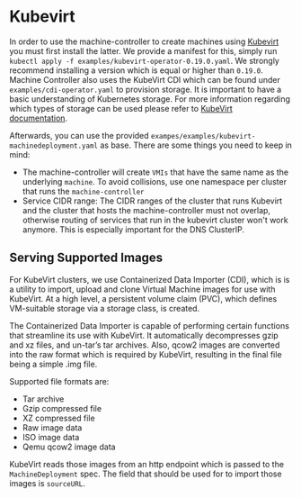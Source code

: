 # Kubevirt

In order to use the machine-controller to create machines using [Kubevirt](https://kubevirt.io)
you must first install the latter. We provide a manifest for this, simply run `kubectl apply -f examples/kubevirt-operator-0.19.0.yaml`.
We strongly recommend installing a version which is equal or higher than `0.19.0`. Machine Controller also uses the KubeVirt CDI which can be found
under `examples/cdi-operator.yaml` to provision storage. It is important to have a basic understanding of Kubernetes storage. For more
information regarding which types of storage can be used please refer to [KubeVirt documentation](https://github.com/kubevirt/containerized-data-importer/blob/master/doc/basic_pv_pvc_dv.md).


Afterwards, you can use the provided `exampes/examples/kubevirt-machinedeployment.yaml` as base. There
are some things you need to keep in mind:

* The machine-controller will create `VMIs` that have the same name as the underlying `machine`. To
avoid collisions, use one namespace per cluster that runs the `machine-controller`
* Service CIDR range: The CIDR ranges of the cluster that runs Kubevirt and the cluster that hosts the machine-controller must not overlap,
otherwise routing of services that run in the kubevirt cluster won't work anymore. This is especially important for the DNS ClusterIP.

## Serving Supported Images

For KubeVirt clusters, we use Containerized Data Importer (CDI), which is is a utility to import, upload and clone
Virtual Machine images for use with KubeVirt. At a high level, a persistent volume claim (PVC), which defines VM-suitable
storage via a storage class, is created.

The Containerized Data Importer is capable of performing certain functions that streamline its use with KubeVirt. It automatically
decompresses gzip and xz files, and un-tar’s tar archives. Also, qcow2 images are converted into the raw format which is required by KubeVirt,
resulting in the final file being a simple .img file.

Supported file formats are:

- Tar archive
- Gzip compressed file
- XZ compressed file
- Raw image data
- ISO image data
- Qemu qcow2 image data

KubeVirt reads those images from an http endpoint which is passed to the `MachineDeployment` spec. The field that should be used
for to import those images is `sourceURL`.
